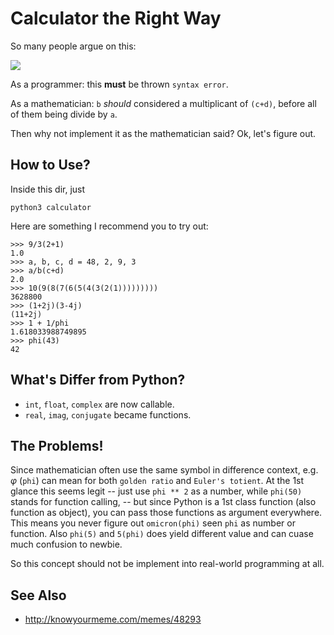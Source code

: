 Calculator the Right Way
========================

So many people argue on this:

![]( http://i3.kym-cdn.com/photos/images/original/000/206/784/4829%203.jpg)

As a programmer: this **must** be thrown `syntax error`.

As a mathematician: `b` *should* considered a multiplicant of `(c+d)`,
    before all of them being divide by `a`.

Then why not implement it as the mathematician said? Ok, let's figure out.

How to Use?
-----------

Inside this dir, just

    python3 calculator

Here are something I recommend you to try out:

    >>> 9/3(2+1)
    1.0
    >>> a, b, c, d = 48, 2, 9, 3
    >>> a/b(c+d)
    2.0
    >>> 10(9(8(7(6(5(4(3(2(1)))))))))
    3628800
    >>> (1+2j)(3-4j)
    (11+2j)
    >>> 1 + 1/phi
    1.618033988749895
    >>> phi(43)
    42

What's Differ from Python?
--------------------------

- `int`, `float`, `complex` are now callable.
- `real`, `imag`, `conjugate` became functions.

The Problems!
-------------

Since mathematician often use the same symbol in difference context,
    e.g. *φ* (`phi`) can mean for both `golden ratio` and `Euler's totient`.
    At the 1st glance this seems legit -- just use `phi ** 2` as a number,
    while `phi(50)` stands for function calling, -- but since Python is a
    1st class function (also function as object), you can pass those functions
    as argument everywhere. This means you never figure out `omicron(phi)`
    seen `phi` as number or function. Also `phi(5)` and `5(phi)` does yield
    different value and can cuase much confusion to newbie.

So this concept should not be implement into real-world programming at all.

See Also
--------

- <http://knowyourmeme.com/memes/48293>

